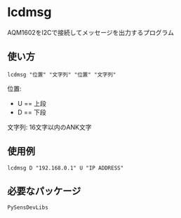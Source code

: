 # lcdmsg

AQM1602をI2Cで接続してメッセージを出力するプログラム

## 使い方

    lcdmsg "位置" "文字列" "位置" "文字列"

位置:
+ U == 上段
+ D == 下段

文字列: 16文字以内のANK文字

## 使用例

    lcdmsg D "192.168.0.1" U "IP ADDRESS"

## 必要なパッケージ

    PySensDevLibs

